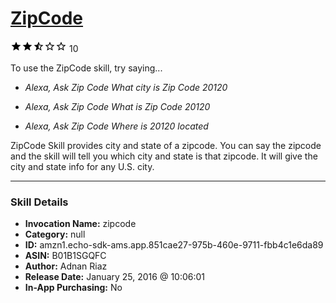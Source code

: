 # [ZipCode](http://alexa.amazon.com/#skills/amzn1.echo-sdk-ams.app.851cae27-975b-460e-9711-fbb4c1e6da89)
![2.6 stars](../../images/ic_star_black_18dp_1x.png)![2.6 stars](../../images/ic_star_black_18dp_1x.png)![2.6 stars](../../images/ic_star_half_black_18dp_1x.png)![2.6 stars](../../images/ic_star_border_black_18dp_1x.png)![2.6 stars](../../images/ic_star_border_black_18dp_1x.png) 10

To use the ZipCode skill, try saying...

* *Alexa, Ask Zip Code What city is Zip Code 20120*

* *Alexa, Ask Zip Code What is Zip Code 20120*

* *Alexa, Ask Zip Code Where is 20120 located*

ZipCode Skill provides city and state of a zipcode. You can say the zipcode and the skill will tell you which city and state is that zipcode.
It will give the city and state info for any U.S. city.

***

### Skill Details

* **Invocation Name:** zipcode
* **Category:** null
* **ID:** amzn1.echo-sdk-ams.app.851cae27-975b-460e-9711-fbb4c1e6da89
* **ASIN:** B01B1SGQFC
* **Author:** Adnan Riaz
* **Release Date:** January 25, 2016 @ 10:06:01
* **In-App Purchasing:** No

